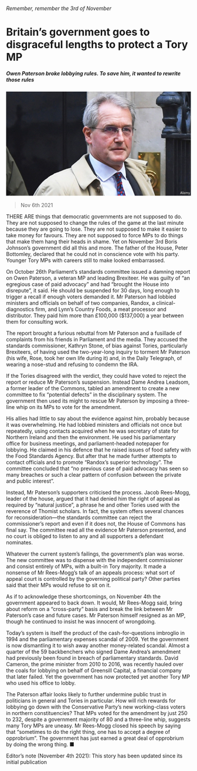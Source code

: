 ###### Remember, remember the 3rd of November

# Britain’s government goes to disgraceful lengths to protect a Tory MP 

##### Owen Paterson broke lobbying rules. To save him, it wanted to rewrite those rules 

![image](images/20211106_BRP003_0.jpg) 

> Nov 6th 2021 

THERE ARE things that democratic governments are not supposed to do. They are not supposed to change the rules of the game at the last minute because they are going to lose. They are not supposed to make it easier to take money for favours. They are not supposed to force MPs to do things that make them hang their heads in shame. Yet on November 3rd Boris Johnson’s government did all this and more. The father of the House, Peter Bottomley, declared that he could not in conscience vote with his party. Younger Tory MPs with careers still to make looked embarrassed.

On October 26th Parliament’s standards committee issued a damning report on Owen Paterson, a veteran MP and leading Brexiteer. He was guilty of “an egregious case of paid advocacy” and had “brought the House into disrepute”, it said. He should be suspended for 30 days, long enough to trigger a recall if enough voters demanded it. Mr Paterson had lobbied ministers and officials on behalf of two companies, Randox, a clinical-diagnostics firm, and Lynn’s Country Foods, a meat processor and distributor. They paid him more than £100,000 ($137,000) a year between them for consulting work.


The report brought a furious rebuttal from Mr Paterson and a fusillade of complaints from his friends in Parliament and the media. They accused the standards commissioner, Kathryn Stone, of bias against Tories, particularly Brexiteers, of having used the two-year-long inquiry to torment Mr Paterson (his wife, Rose, took her own life during it) and, in the Daily Telegraph, of wearing a nose-stud and refusing to condemn the IRA.

If the Tories disagreed with the verdict, they could have voted to reject the report or reduce Mr Paterson’s suspension. Instead Dame Andrea Leadsom, a former leader of the Commons, tabled an amendment to create a new committee to fix “potential defects” in the disciplinary system. The government then used its might to rescue Mr Paterson by imposing a three-line whip on its MPs to vote for the amendment.

His allies had little to say about the evidence against him, probably because it was overwhelming. He had lobbied ministers and officials not once but repeatedly, using contacts acquired when he was secretary of state for Northern Ireland and then the environment. He used his parliamentary office for business meetings, and parliament-headed notepaper for lobbying. He claimed in his defence that he raised issues of food safety with the Food Standards Agency. But after that he made further attempts to contact officials and to promote “Randox’s superior technology”. The committee concluded that “no previous case of paid advocacy has seen so many breaches or such a clear pattern of confusion between the private and public interest”.

Instead, Mr Paterson’s supporters criticised the process. Jacob Rees-Mogg, leader of the house, argued that it had denied him the right of appeal as required by “natural justice”, a phrase he and other Tories used with the reverence of Thomist scholars. In fact, the system offers several chances for reconsideration—the standards committee can reject the commissioner’s report and even if it does not, the House of Commons has final say. The committee read all the evidence Mr Paterson presented, and no court is obliged to listen to any and all supporters a defendant nominates.

Whatever the current system’s failings, the government’s plan was worse. The new committee was to dispense with the independent commissioner and consist entirely of MPs, with a built-in Tory majority. It made a nonsense of Mr Rees-Mogg’s talk of an appeals process: what sort of appeal court is controlled by the governing political party? Other parties said that their MPs would refuse to sit on it.

As if to acknowledge these shortcomings, on November 4th the government appeared to back down. It would, Mr Rees-Mogg said, bring about reform on a “cross-party” basis and break the link between Mr Paterson’s case and future cases. Mr Paterson himself resigned as an MP, though he continued to insist he was innocent of wrongdoing.

Today’s system is itself the product of the cash-for-questions imbroglio in 1994 and the parliamentary expenses scandal of 2009. Yet the government is now dismantling it to wish away another money-related scandal. Almost a quarter of the 59 backbenchers who signed Dame Andrea’s amendment had previously been found in breach of parliamentary standards. David Cameron, the prime minister from 2010 to 2016, was recently hauled over the coals for lobbying on behalf of Greensill Capital, a financial company that later failed. Yet the government has now protected yet another Tory MP who used his office to lobby.

The Paterson affair looks likely to further undermine public trust in politicians in general and Tories in particular. How will rich rewards for lobbying go down with the Conservative Party’s new working-class voters in northern constituencies? That MPs voted for the amendment by just 250 to 232, despite a government majority of 80 and a three-line whip, suggests many Tory MPs are uneasy. Mr Rees-Mogg closed his speech by saying that “sometimes to do the right thing, one has to accept a degree of opprobrium”. The government has just earned a great deal of opprobrium by doing the wrong thing. ■

Editor’s note (November 4th 2021): This story has been updated since its initial publication

